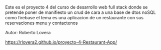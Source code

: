 Este es el proyecto 4 del curso de desarrollo web full stack donde se pretende
poner de manifiesto un crud de cara a una base de dtos noSQL como firebase
el tema es una aplicacion de un restaurante con sus reservaciones menu y contactenos

Autor: Roberto Lovera

https://rlovera2.github.io/proyecto-4-Restaurant-App/